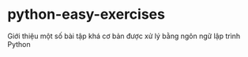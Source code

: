 # python-easy-exercises
Giới thiệu một số bài tập khá cơ bản được xử lý bằng ngôn ngữ lập trình Python
